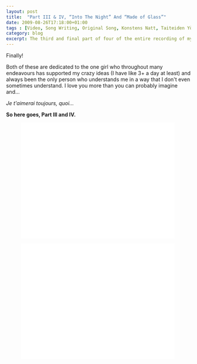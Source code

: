 ```yaml
---
layout: post
title:  "Part III & IV, “Into The Night” And “Made of Glass”"
date: 2009-08-26T17:18:00+01:00
tags : [Video, Song Writing, Original Song, Konstens Natt, Taiteiden Yö, Night of Arts]
category: blog
excerpt: The third and final part of four of the entire recording of my performance at Night of Arts.
---
```

Finally!

Both of these are dedicated to the one girl who throughout many endeavours has supported my crazy ideas (I have like 3+ a day at least) and always been the only person who understands me in a way that I don't even sometimes understand. I love you more than you can probably imagine and...

*Je t'aimerai toujours, quoi...*

**So here goes, Part III and IV.**

<div>
<figure class="media-video">
	<iframe width="420" height="315" src="//www.youtube.com/embed/T01UJg9pJX0?rel=0" frameborder="0" allowfullscreen> </iframe>
</figure>
</div>

<div>
<figure class="media-video">
	<iframe width="420" height="315" src="//www.youtube.com/embed/MPNKH5Yffa8?rel=0" frameborder="0" allowfullscreen></iframe>
</figure>
</div>

